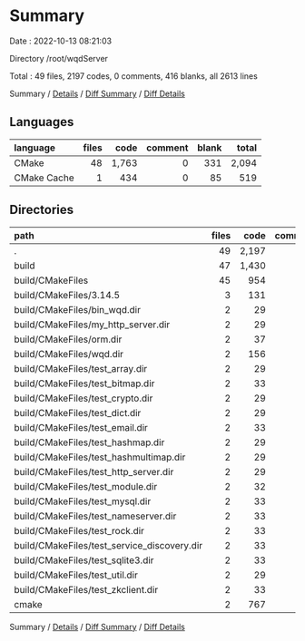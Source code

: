 # Summary

Date : 2022-10-13 08:21:03

Directory /root/wqdServer

Total : 49 files,  2197 codes, 0 comments, 416 blanks, all 2613 lines

Summary / [Details](details.md) / [Diff Summary](diff.md) / [Diff Details](diff-details.md)

## Languages
| language | files | code | comment | blank | total |
| :--- | ---: | ---: | ---: | ---: | ---: |
| CMake | 48 | 1,763 | 0 | 331 | 2,094 |
| CMake Cache | 1 | 434 | 0 | 85 | 519 |

## Directories
| path | files | code | comment | blank | total |
| :--- | ---: | ---: | ---: | ---: | ---: |
| . | 49 | 2,197 | 0 | 416 | 2,613 |
| build | 47 | 1,430 | 0 | 274 | 1,704 |
| build/CMakeFiles | 45 | 954 | 0 | 181 | 1,135 |
| build/CMakeFiles/3.14.5 | 3 | 131 | 0 | 40 | 171 |
| build/CMakeFiles/bin_wqd.dir | 2 | 29 | 0 | 6 | 35 |
| build/CMakeFiles/my_http_server.dir | 2 | 29 | 0 | 6 | 35 |
| build/CMakeFiles/orm.dir | 2 | 37 | 0 | 6 | 43 |
| build/CMakeFiles/wqd.dir | 2 | 156 | 0 | 7 | 163 |
| build/CMakeFiles/test_array.dir | 2 | 29 | 0 | 6 | 35 |
| build/CMakeFiles/test_bitmap.dir | 2 | 33 | 0 | 7 | 40 |
| build/CMakeFiles/test_crypto.dir | 2 | 29 | 0 | 6 | 35 |
| build/CMakeFiles/test_dict.dir | 2 | 29 | 0 | 6 | 35 |
| build/CMakeFiles/test_email.dir | 2 | 33 | 0 | 7 | 40 |
| build/CMakeFiles/test_hashmap.dir | 2 | 29 | 0 | 6 | 35 |
| build/CMakeFiles/test_hashmultimap.dir | 2 | 29 | 0 | 6 | 35 |
| build/CMakeFiles/test_http_server.dir | 2 | 29 | 0 | 6 | 35 |
| build/CMakeFiles/test_module.dir | 2 | 32 | 0 | 7 | 39 |
| build/CMakeFiles/test_mysql.dir | 2 | 33 | 0 | 7 | 40 |
| build/CMakeFiles/test_nameserver.dir | 2 | 33 | 0 | 7 | 40 |
| build/CMakeFiles/test_rock.dir | 2 | 33 | 0 | 7 | 40 |
| build/CMakeFiles/test_service_discovery.dir | 2 | 33 | 0 | 7 | 40 |
| build/CMakeFiles/test_sqlite3.dir | 2 | 33 | 0 | 7 | 40 |
| build/CMakeFiles/test_util.dir | 2 | 29 | 0 | 6 | 35 |
| build/CMakeFiles/test_zkclient.dir | 2 | 33 | 0 | 7 | 40 |
| cmake | 2 | 767 | 0 | 142 | 909 |

Summary / [Details](details.md) / [Diff Summary](diff.md) / [Diff Details](diff-details.md)